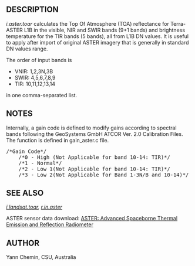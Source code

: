 <h2>DESCRIPTION</h2>

<em>i.aster.toar</em> calculates the Top Of Atmosphere (TOA) reflectance
for Terra-ASTER L1B in the visible, NIR and SWIR bands (9+1 bands) and
brightness temperature for the TIR bands (5 bands), all from L1B DN values.
It is useful to apply after import of original ASTER imagery that
is generally in standard DN values range.

<p>
The order of input bands is
<ul>
<li> VNIR: 1,2,3N,3B</li>
<li> SWIR: 4,5,6,7,8,9</li>
<li> TIR: 10,11,12,13,14</li>
</ul>
in one comma-separated list.

<h2>NOTES</h2>

Internally, a gain code is defined to modify gains according to spectral
bands following the GeoSystems GmbH ATCOR Ver. 2.0 Calibration Files.
The function is defined in gain_aster.c file.

<div class="code"><pre>
/*Gain Code*/
    /*0 - High (Not Applicable for band 10-14: TIR)*/
    /*1 - Normal*/
    /*2 - Low 1(Not Applicable for band 10-14: TIR)*/
    /*3 - Low 2(Not Applicable for Band 1-3N/B and 10-14)*/
</pre></div>

<h2>SEE ALSO</h2>

<em>
<a href="i.landsat.toar.html">i.landsat.toar</a>,
<a href="r.in.aster.html">r.in.aster</a>
</em>

<p>
ASTER sensor data download:
<a href="https://asterweb.jpl.nasa.gov/">ASTER: Advanced Spaceborne Thermal Emission and Reflection Radiometer</a>

<h2>AUTHOR</h2>

Yann Chemin, CSU, Australia
